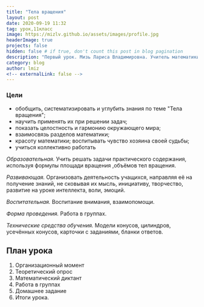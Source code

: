 ```yaml
---
title: "Тела вращения"
layout: post
date: 2020-09-19 11:32
tag: урок,11класс
image: https://mizlv.github.io/assets/images/profile.jpg
headerImage: true
projects: false
hidden: false # if true, don't count this post in blog pagination
description: "Первый урок. Мизь Лариса Владимировна. Учитель математики высшей категории."
category: blog
author: lmiz
<!-- externalLink: false -->
---
```

### **Цели** 

* обобщить, систематизировать и углубить знания по теме "Тела вращения"; 
* научить применять их при решении задач;
* показать целостность и гармонию окружающего мира; 
* взаимосвязь разделов математики; 
* красоту математики;
воспитывать чувство хозяина своей судьбы; 
* учиться коллективно работать

*Образовательная.* Учить решать задачи практического содержания,  используя формулы  площади вращения ,объёмов тел вращения. 

*Развивающая.* Организовать деятельность учащихся, направляя её на получение знаний, не сковывая их мысль, инициативу, творчество, развитие на уроке интеллекта, воли, эмоций. 

*Воспитательная.* Воспитание внимания, взаимопомощи. 

*Форма проведения.* Работа в группах. 

*Технические средства обучения.* Модели конусов, цилиндров, усечённых конусов, карточки с заданиями, бланки ответов. 

## **План урока** 
1.	Организационный момент 
2.	Теоретический опрос 
3.	Математический диктант 
4.	Работа в группах
5.	Домашнее задание 
6.	Итоги урока. 
